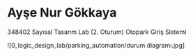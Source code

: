 # Ayşe Nur Gökkaya                      
348402 Sayısal Tasarım Lab (2. Oturum)
Otopark Giriş Sistemi       

![0_logic_design_lab/parking_automation/durum diagramı.jpg]
